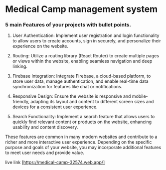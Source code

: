 # Medical Camp management system

### 5 main Features of your projects with bullet points.
1. User Authentication: Implement user registration and login functionality to allow users to create accounts, sign in securely, and personalize their experience on the website.

2. Routing: Utilize a routing library (React Router) to create multiple pages or views within the website, enabling seamless navigation and deep linking.

3. Firebase Integration: Integrate Firebase, a cloud-based platform, to store user data, manage authentication, and enable real-time data synchronization for features like chat or notifications.

4. Responsive Design: Ensure the website is responsive and mobile-friendly, adapting its layout and content to different screen sizes and devices for a consistent user experience.

5. Search Functionality: Implement a search feature that allows users to quickly find relevant content or products on the website, enhancing usability and content discovery.

These features are common in many modern websites and contribute to a richer and more interactive user experience. Depending on the specific purpose and goals of your website, you may incorporate additional features to meet user needs and provide value.

live link [https://medical-camp-32574.web.app/]